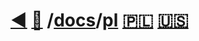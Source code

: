 # [◀️](/docs/index.md) [📑](/docs/index.md) /[docs](/docs/index.md)/[pl](/docs/pl/index.md) <span align="right">[🇵🇱](/docs/pl/index.md) 󠁧[🇺🇸](/docs/en/index.md)</span>

